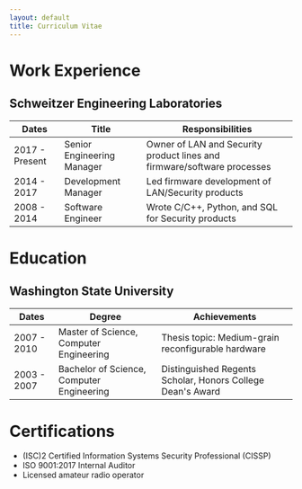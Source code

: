 ```yaml
---
layout: default
title: Curriculum Vitae
---
```


# Work Experience

## Schweitzer Engineering Laboratories

| Dates          | Title                       | Responsibilities                                                        |
|----------------|-----------------------------|-------------------------------------------------------------------------|
| 2017 - Present | Senior Engineering Manager  | Owner of LAN and Security product lines and firmware/software processes |
| 2014 - 2017    | Development Manager         | Led firmware development of LAN/Security products                       |
| 2008 - 2014    | Software Engineer           | Wrote C/C++, Python, and SQL for Security products                      |

# Education

## Washington State University

| Dates       | Degree                                    | Achievements                                                     |
|-------------|-------------------------------------------|------------------------------------------------------------------|
| 2007 - 2010 | Master of Science, Computer Engineering   | Thesis topic: Medium-grain reconfigurable hardware               |
| 2003 - 2007 | Bachelor of Science, Computer Engineering | Distinguished Regents Scholar, Honors College Dean's Award |

# Certifications

* (ISC)2 Certified Information Systems Security Professional (CISSP)
* ISO 9001:2017 Internal Auditor
* Licensed amateur radio operator
